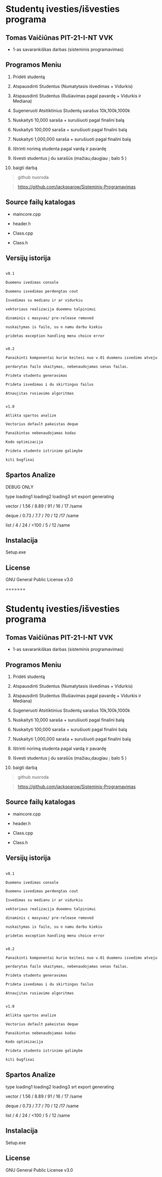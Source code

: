  
# Studentų ivesties/išvesties programa

## Tomas Vaičiūnas PIT-21-I-NT VVK







- 1-as savarankiškas darbas (sisteminis programavimas)



## Programos Meniu



1. Pridėti studentą

2. Atspausdinti Studentus (Numatytasis išvedimas + Vidurkis)

3. Atspausdinti Studentus (Rušiavimas pagal pavardę + Vidurkis ir Mediana)

4. Sugeneruoti Atsitiktinius Studentų sarašus 10k,100k,1000k

5. Nuskaityti 10,000 saraša + surušiuoti pagal finalini balą

6. Nuskaityti 100,000 saraša + surušiuoti pagal finalini balą

7. Nuskaityti 1,000,000 saraša + surušiuoti pagal finalini balą

8. Ištrinti norimą studenta pagal vardą ir pavardę

9. Išvesti studentus į du sarašūs (mažiau,daugiau ; balo 5 )

10. baigti darbą





> github nuoroda

>  https://github.com/jacksparow/Sisteminis-Programavimas



## Source failų katalogas

- maincore.cpp

- header.h

- Class.cpp

- Class.h



## Versijų istorija

```sh

v0.1

Duomenu ivedimas console

Duomenu isvedimas perdengtas cout

Isvedimas su medianu ir ar vidurkiu

vektoriaus realizacija duoemnu talpinimui

dinaminis c masyvas/ pre-release removed

nuskaitymas is failo, su n namu darbu kiekiu

pridetas exception handling menu choice error

```

```sh

v0.2

Panaikinti komponentai kurie keitesi nuo v.01 duomenu isvedimo atveju

perdarytas failo skaitymas, nebenaudojamas senas failas.

Prideta studentu generavimas 

Prideta isvedimas i du skirtingus failus

Atnaujitas rusiavimo algoritmas

```

```sh

v1.0

Atlikta spartos analize

Vectorius default pakeistas deque

Panaikintas nebenaudojamas kodas

Kodo optimizacija

Prideta studento istrinimo galimybe

kiti bugfixai

```

## Spartos Analize
DEBUG ONLY

type    loading1    loading2    loading3    srt     export  generating

vector  /  1.56     /  8.89      /  91  /     16    /     17    /same

deque   /    0.73    /    7.7     /    70    /   12         /17    /same 

list    /   4   /    24     /   <100    /   5 /     12 /same                       



## Instalacija



Setup.exe 



## License

GNU General Public License v3.0

=======
# Studentų ivesties/išvesties programa

## Tomas Vaičiūnas PIT-21-I-NT VVK







- 1-as savarankiškas darbas (sisteminis programavimas)



## Programos Meniu



1. Pridėti studentą

2. Atspausdinti Studentus (Numatytasis išvedimas + Vidurkis)

3. Atspausdinti Studentus (Rušiavimas pagal pavardę + Vidurkis ir Mediana)

4. Sugeneruoti Atsitiktinius Studentų sarašus 10k,100k,1000k

5. Nuskaityti 10,000 saraša + surušiuoti pagal finalini balą

6. Nuskaityti 100,000 saraša + surušiuoti pagal finalini balą

7. Nuskaityti 1,000,000 saraša + surušiuoti pagal finalini balą

8. Ištrinti norimą studenta pagal vardą ir pavardę

9. Išvesti studentus į du sarašūs (mažiau,daugiau ; balo 5 )

10. baigti darbą





> github nuoroda

>  https://github.com/jacksparow/Sisteminis-Programavimas



## Source failų katalogas

- maincore.cpp

- header.h

- Class.cpp

- Class.h



## Versijų istorija

```sh

v0.1

Duomenu ivedimas console

Duomenu isvedimas perdengtas cout

Isvedimas su medianu ir ar vidurkiu

vektoriaus realizacija duoemnu talpinimui

dinaminis c masyvas/ pre-release removed

nuskaitymas is failo, su n namu darbu kiekiu

pridetas exception handling menu choice error

```

```sh

v0.2

Panaikinti komponentai kurie keitesi nuo v.01 duomenu isvedimo atveju

perdarytas failo skaitymas, nebenaudojamas senas failas.

Prideta studentu generavimas 

Prideta isvedimas i du skirtingus failus

Atnaujitas rusiavimo algoritmas

```

```sh

v1.0

Atlikta spartos analize

Vectorius default pakeistas deque

Panaikintas nebenaudojamas kodas

Kodo optimizacija

Prideta studento istrinimo galimybe

kiti bugfixai

```

## Spartos Analize

type    loading1    loading2    loading3    srt     export  generating

vector  /  1.56     /  8.89      /  91  /     16    /     17    /same

deque   /    0.73    /    7.7     /    70    /   12         /17    /same 

list    /   4   /    24     /   <100    /   5 /     12 /same                       



## Instalacija



Setup.exe 



## License

GNU General Public License v3.0
